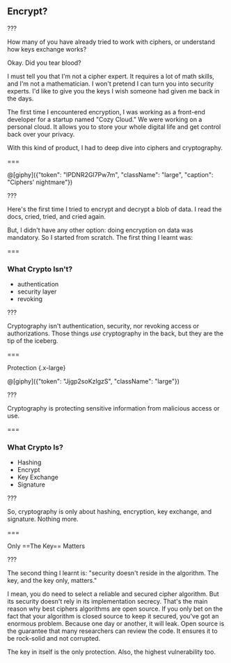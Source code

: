 <!--{section^1: data-breadcrumb="Encrypt?"}-->

<!--{.interleaf data-background-image="/img/unsplash/587583.jpg"}-->
<!-- Photo by NeONBRAND on Unsplash -->

## Encrypt?

???

How many of you have already tried to work with ciphers, or understand how keys exchange works?

Okay. Did you tear blood?

I must tell you that I'm not a cipher expert. It requires a lot of math skills, and I'm not a mathematician. I won't pretend I can turn you into security experts. I'd like to give you the keys I wish someone had given me back in the days.

The first time I encountered encryption, I was working as a front-end developer for a startup named "Cozy Cloud." We were working on a personal cloud. It allows you to store your whole digital life and get control back over your privacy.

With this kind of product, I had to deep dive into ciphers and cryptography.

===

@[giphy]({"token": "IPDNR2Gl7Pw7m", "className": "large", "caption": "Ciphers' nightmare"})

???

Here's the first time I tried to encrypt and decrypt a blob of data. I read the docs, cried, tried, and cried again.

But, I didn't have any other option: doing encryption on data was mandatory. So I started from scratch. The first thing I learnt was:

===

### What Crypto Isn't?

- authentication
- security layer
- revoking

???

Cryptography isn't authentication, security, nor revoking access or authorizations. Those things _use_ cryptography in the back, but they are the tip of the iceberg.

===

Protection {.x-large}

@[giphy]({"token": "Jjgp2soKzIgzS", "className": "large"})

???

Cryptography is protecting sensitive information from malicious access or use.

===

### What Crypto Is?

- Hashing
- Encrypt
- Key Exchange
- Signature

???

So, cryptography is only about hashing, encryption, key exchange, and signature. Nothing more.

===
<!--{.xx-large}-->

Only ==The Key==
Matters
<!--{p:.punchline}-->

???

The second thing I learnt is: "security doesn't reside in the algorithm. The key, and the key only, matters."

I mean, you do need to select a reliable and secured cipher algorithm. But its security doesn't rely in its implementation secrecy. That's the main reason why best ciphers algorithms are open source. If you only bet on the fact that your algorithm is closed source to keep it secured, you've got an enormous problem. Because one day or another, it will leak. Open source is the guarantee that many researchers can review the code. It ensures it to be rock-solid and not corrupted.

The key in itself is the only protection. Also, the highest vulnerability too.
